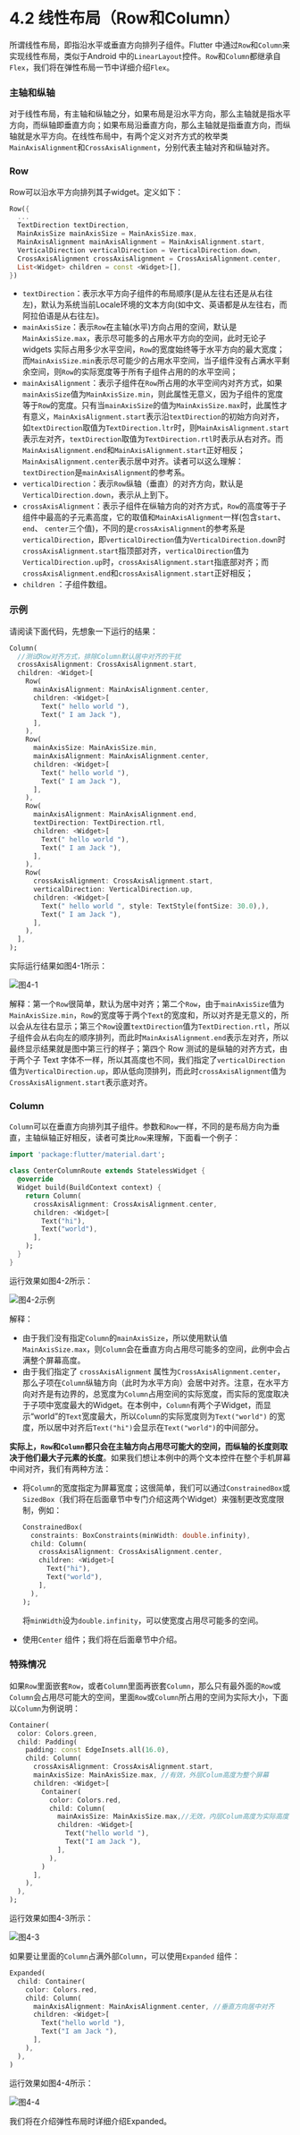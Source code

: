 

# 4.2 线性布局（Row和Column）

所谓线性布局，即指沿水平或垂直方向排列子组件。Flutter 中通过`Row`和`Column`来实现线性布局，类似于Android 中的`LinearLayout`控件。`Row`和`Column`都继承自`Flex`，我们将在弹性布局一节中详细介绍`Flex`。

### 主轴和纵轴

对于线性布局，有主轴和纵轴之分，如果布局是沿水平方向，那么主轴就是指水平方向，而纵轴即垂直方向；如果布局沿垂直方向，那么主轴就是指垂直方向，而纵轴就是水平方向。在线性布局中，有两个定义对齐方式的枚举类`MainAxisAlignment`和`CrossAxisAlignment`，分别代表主轴对齐和纵轴对齐。

### Row

Row可以沿水平方向排列其子widget。定义如下：

```dart
Row({
  ...  
  TextDirection textDirection,    
  MainAxisSize mainAxisSize = MainAxisSize.max,    
  MainAxisAlignment mainAxisAlignment = MainAxisAlignment.start,
  VerticalDirection verticalDirection = VerticalDirection.down,  
  CrossAxisAlignment crossAxisAlignment = CrossAxisAlignment.center,
  List<Widget> children = const <Widget>[],
})
```


- `textDirection`：表示水平方向子组件的布局顺序(是从左往右还是从右往左)，默认为系统当前Locale环境的文本方向(如中文、英语都是从左往右，而阿拉伯语是从右往左)。
- `mainAxisSize`：表示`Row`在主轴(水平)方向占用的空间，默认是`MainAxisSize.max`，表示尽可能多的占用水平方向的空间，此时无论子 widgets 实际占用多少水平空间，`Row`的宽度始终等于水平方向的最大宽度；而`MainAxisSize.min`表示尽可能少的占用水平空间，当子组件没有占满水平剩余空间，则`Row`的实际宽度等于所有子组件占用的的水平空间；
- `mainAxisAlignment`：表示子组件在`Row`所占用的水平空间内对齐方式，如果`mainAxisSize`值为`MainAxisSize.min`，则此属性无意义，因为子组件的宽度等于`Row`的宽度。只有当`mainAxisSize`的值为`MainAxisSize.max`时，此属性才有意义，`MainAxisAlignment.start`表示沿`textDirection`的初始方向对齐，如`textDirection`取值为`TextDirection.ltr`时，则`MainAxisAlignment.start`表示左对齐，`textDirection`取值为`TextDirection.rtl`时表示从右对齐。而`MainAxisAlignment.end`和`MainAxisAlignment.start`正好相反；`MainAxisAlignment.center`表示居中对齐。读者可以这么理解：`textDirection`是`mainAxisAlignment`的参考系。
- `verticalDirection`：表示`Row`纵轴（垂直）的对齐方向，默认是`VerticalDirection.down`，表示从上到下。
- `crossAxisAlignment`：表示子组件在纵轴方向的对齐方式，`Row`的高度等于子组件中最高的子元素高度，它的取值和`MainAxisAlignment`一样(包含`start`、`end`、 `center`三个值)，不同的是`crossAxisAlignment`的参考系是`verticalDirection`，即`verticalDirection`值为`VerticalDirection.down`时`crossAxisAlignment.start`指顶部对齐，`verticalDirection`值为`VerticalDirection.up`时，`crossAxisAlignment.start`指底部对齐；而`crossAxisAlignment.end`和`crossAxisAlignment.start`正好相反；
- `children` ：子组件数组。

### 示例

请阅读下面代码，先想象一下运行的结果：

```dart
Column(
  //测试Row对齐方式，排除Column默认居中对齐的干扰
  crossAxisAlignment: CrossAxisAlignment.start,
  children: <Widget>[
    Row(
      mainAxisAlignment: MainAxisAlignment.center,
      children: <Widget>[
        Text(" hello world "),
        Text(" I am Jack "),
      ],
    ),
    Row(
      mainAxisSize: MainAxisSize.min,
      mainAxisAlignment: MainAxisAlignment.center,
      children: <Widget>[
        Text(" hello world "),
        Text(" I am Jack "),
      ],
    ),
    Row(
      mainAxisAlignment: MainAxisAlignment.end,
      textDirection: TextDirection.rtl,
      children: <Widget>[
        Text(" hello world "),
        Text(" I am Jack "),
      ],
    ),
    Row(
      crossAxisAlignment: CrossAxisAlignment.start,  
      verticalDirection: VerticalDirection.up,
      children: <Widget>[
        Text(" hello world ", style: TextStyle(fontSize: 30.0),),
        Text(" I am Jack "),
      ],
    ),
  ],
);
```

实际运行结果如图4-1所示：

![图4-1](../imgs/4-1.png)

解释：第一个`Row`很简单，默认为居中对齐；第二个`Row`，由于`mainAxisSize`值为`MainAxisSize.min`，`Row`的宽度等于两个`Text`的宽度和，所以对齐是无意义的，所以会从左往右显示；第三个`Row`设置`textDirection`值为`TextDirection.rtl`，所以子组件会从右向左的顺序排列，而此时`MainAxisAlignment.end`表示左对齐，所以最终显示结果就是图中第三行的样子；第四个 Row 测试的是纵轴的对齐方式，由于两个子 Text 字体不一样，所以其高度也不同，我们指定了`verticalDirection`值为`VerticalDirection.up`，即从低向顶排列，而此时`crossAxisAlignment`值为`CrossAxisAlignment.start`表示底对齐。

### Column

`Column`可以在垂直方向排列其子组件。参数和`Row`一样，不同的是布局方向为垂直，主轴纵轴正好相反，读者可类比`Row`来理解，下面看一个例子：

```dart
import 'package:flutter/material.dart';

class CenterColumnRoute extends StatelessWidget {
  @override
  Widget build(BuildContext context) {
    return Column(
      crossAxisAlignment: CrossAxisAlignment.center,
      children: <Widget>[
        Text("hi"),
        Text("world"),
      ],
    );
  }
}
```

运行效果如图4-2所示：

![图4-2示例](../imgs/4-2.png)



解释：

- 由于我们没有指定`Column`的`mainAxisSize`，所以使用默认值`MainAxisSize.max`，则`Column`会在垂直方向占用尽可能多的空间，此例中会占满整个屏幕高度。
- 由于我们指定了 `crossAxisAlignment` 属性为`CrossAxisAlignment.center`，那么子项在`Column`纵轴方向（此时为水平方向）会居中对齐。注意，在水平方向对齐是有边界的，总宽度为`Column`占用空间的实际宽度，而实际的宽度取决于子项中宽度最大的Widget。在本例中，`Column`有两个子Widget，而显示“world”的`Text`宽度最大，所以`Column`的实际宽度则为`Text("world")` 的宽度，所以居中对齐后`Text("hi")`会显示在`Text("world")`的中间部分。

**实际上，`Row`和`Column`都只会在主轴方向占用尽可能大的空间，而纵轴的长度则取决于他们最大子元素的长度**。如果我们想让本例中的两个文本控件在整个手机屏幕中间对齐，我们有两种方法：

- 将`Column`的宽度指定为屏幕宽度；这很简单，我们可以通过`ConstrainedBox`或`SizedBox`（我们将在后面章节中专门介绍这两个Widget）来强制更改宽度限制，例如：

  ```dart
  ConstrainedBox(
    constraints: BoxConstraints(minWidth: double.infinity), 
    child: Column(
      crossAxisAlignment: CrossAxisAlignment.center,
      children: <Widget>[
        Text("hi"),
        Text("world"),
      ],
    ),
  );
  ```

  将`minWidth`设为`double.infinity`，可以使宽度占用尽可能多的空间。

- 使用`Center` 组件；我们将在后面章节中介绍。



### 特殊情况

如果`Row`里面嵌套`Row`，或者`Column`里面再嵌套`Column`，那么只有最外面的`Row`或`Column`会占用尽可能大的空间，里面`Row`或`Column`所占用的空间为实际大小，下面以`Column`为例说明：

```dart
Container(
  color: Colors.green,
  child: Padding(
    padding: const EdgeInsets.all(16.0),
    child: Column(
      crossAxisAlignment: CrossAxisAlignment.start,
      mainAxisSize: MainAxisSize.max, //有效，外层Colum高度为整个屏幕
      children: <Widget>[
        Container(
          color: Colors.red,
          child: Column(
            mainAxisSize: MainAxisSize.max,//无效，内层Colum高度为实际高度  
            children: <Widget>[
              Text("hello world "),
              Text("I am Jack "),
            ],
          ),
        )
      ],
    ),
  ),
);
```

运行效果如图4-3所示：

![图4-3](../imgs/4-3.png)

如果要让里面的`Column`占满外部`Column`，可以使用`Expanded` 组件：

```dart
Expanded( 
  child: Container(
    color: Colors.red,
    child: Column(
      mainAxisAlignment: MainAxisAlignment.center, //垂直方向居中对齐
      children: <Widget>[
        Text("hello world "),
        Text("I am Jack "),
      ],
    ),
  ),
)
```

运行效果如图4-4所示：

![图4-4](../imgs/4-4.png)

我们将在介绍弹性布局时详细介绍Expanded。

